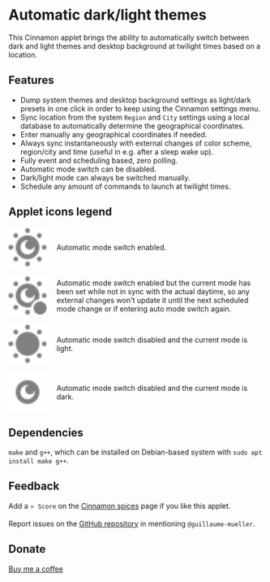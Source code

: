# Automatic dark/light themes

This Cinnamon applet brings the ability to automatically switch between dark and light themes and desktop background at twilight times based on a location.

## Features

- Dump system themes and desktop background settings as light/dark presets in one click in order to keep using the Cinnamon settings menu.
- Sync location from the system `Region` and `City` settings using a local database to automatically determine the geographical coordinates.
- Enter manually any geographical coordinates if needed.
- Always sync instantaneously with external changes of color scheme, region/city and time (useful in e.g. after a sleep wake up).
- Fully event and scheduling based, zero polling.
- Automatic mode switch can be disabled.
- Dark/light mode can always be switched manually.
- Schedule any amount of commands to launch at twilight times.

## Applet icons legend

<div style="display: flex; align-items: center; margin-top: 20px; margin-bottom: 20px;">
    <img src="https://raw.githubusercontent.com/linuxmint/cinnamon-spices-applets/master/auto-dark-light@gihaume/files/auto-dark-light@gihaume/5.8/icons/auto-symbolic.svg" alt="Auto" width="75" height="75" style="margin-right: 20px;">
    Automatic mode switch enabled.
</div>
<div style="display: flex; align-items: center; margin-top: 20px; margin-bottom: 20px;">
    <img src="https://raw.githubusercontent.com/linuxmint/cinnamon-spices-applets/master/auto-dark-light@gihaume/files/auto-dark-light@gihaume/5.8/icons/auto-inverted-symbolic.svg" alt="Auto inverted" width="75" height="75" style="margin-right: 20px;">
    Automatic mode switch enabled but the current mode has been set while not in sync with the actual daytime, so any external changes won't update it until the next scheduled mode change or if entering auto mode switch again.
</div>
<div style="display: flex; align-items: center; margin-top: 20px; margin-bottom: 20px;">
    <img src="https://raw.githubusercontent.com/linuxmint/cinnamon-spices-applets/master/auto-dark-light@gihaume/files/auto-dark-light@gihaume/5.8/icons/light-symbolic.svg" alt="Light" width="75" height="75" style="margin-right: 20px;">
    Automatic mode switch disabled and the current mode is light.
</div>
<div style="display: flex; align-items: center; margin-top: 20px; margin-bottom: 20px;">
    <img src="https://raw.githubusercontent.com/linuxmint/cinnamon-spices-applets/master/auto-dark-light@gihaume/files/auto-dark-light@gihaume/5.8/icons/dark-symbolic.svg" alt="Dark" width="75" height="75" style="margin-right: 20px;">
    Automatic mode switch disabled and the current mode is dark.
</div>

## Dependencies

`make` and `g++`, which can be installed on Debian-based system with `sudo apt install make g++`.

## Feedback

Add a `⭐ Score` on the [Cinnamon spices](https://cinnamon-spices.linuxmint.com/applets/view/397) page if you like this applet.

Report issues on the [GitHub repository](https://github.com/linuxmint/cinnamon-spices-applets/issues) in mentioning `@guillaume-mueller`.

## Donate

[Buy me a coffee](https://buymeacoffee.com/gihaume)
